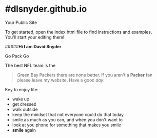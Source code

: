 #dlsnyder.github.io
=====================

Your Public Site

To get started, open the index.html file to find instructions and examples. You'll start your editing there!

#####<b>Hi I am David Snyder</b></li>

Go Pack Go

The best NFL team is the 
>Green Bay Packers 
there are none better.
If you aren't a **Packer** fan please leave my website. Have a good *day*.

Key to enjoy life:
* wake up
* get dressed
* walk outside
* keep the mindset that not everyone could do that today
* smile as much as you can, and when you don't want to
* look at you phone for something that makes you smile
* **smile** again
